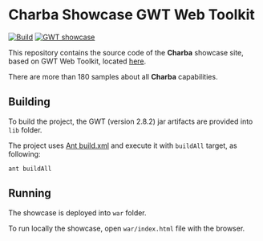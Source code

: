 # Charba Showcase GWT Web Toolkit

<p align="left">
  <a href="https://github.com/pepstock-org/Charba-Showcase/actions/workflows/build.yaml"><img alt="Build" src="https://github.com/pepstock-org/Charba-Showcase/workflows/Build/badge.svg?branch=master"></a>
  <a href="https://pepstock-org.github.io/Charba-Showcase/"><img alt="GWT showcase" src="https://img.shields.io/badge/Showcase-GWT-F27173.svg"></a>
</p>

This repository contains the source code of the **Charba** showcase site, based on GWT Web Toolkit, located [here](https://pepstock-org.github.io/Charba-Showcase/).

There are more than 180 samples about all **Charba** capabilities.

## Building

To build the project, the GWT (version 2.8.2) jar artifacts are provided into `lib` folder.

The project uses [Ant build.xml](https://github.com/pepstock-org/Charba-Showcase/blob/4.0/build.xml) and execute it with  `buildAll` target, as following:

```
ant buildAll
```

## Running

The showcase is deployed into `war` folder.

To run locally the showcase, open `war/index.html` file with the browser.
